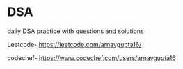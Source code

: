 # DSA

daily DSA practice with questions and solutions

Leetcode-  https://leetcode.com/arnavgupta16/

codechef-  https://www.codechef.com/users/arnavgupta16
